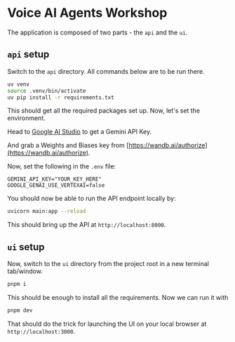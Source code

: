 # Voice AI Agents Workshop

The application is composed of two parts - the `api` and the `ui`.

## `api` setup

Switch to the `api` directory. All commands below are to be run there.

```bash
uv venv
source .venv/bin/activate
uv pip install -r requirements.txt
```

This should get all the required packages set up. Now, let's set the environment.

Head to [Google AI Studio](https://aistudio.google.com/apikey) to get a Gemini API Key.

And grab a Weights and Biases key from [https://wandb.ai/authorize](https://wandb.ai/authorize).

Now, set the following in the `.env` file:

```text
GEMINI_API_KEY="YOUR_KEY_HERE"
GOOGLE_GENAI_USE_VERTEXAI=false
```

You should now be able to run the API endpoint locally by:

```bash
uvicorn main:app --reload
```

This should bring up the API at `http://localhost:8000`.

## `ui` setup

Now, switch to the `ui` directory from the project root in a new terminal tab/window.

```bash
pnpm i
```

This should be enough to install all the requirements. Now we can run it with

```bash
pnpm dev
```

That should do the trick for launching the UI on your local browser at `http://localhost:3000`.
